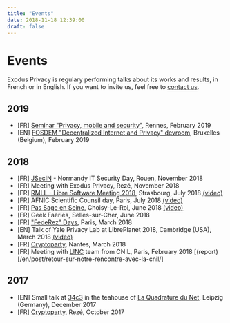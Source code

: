 ```yaml
---
title: "Events"
date: 2018-11-18 12:39:00
draft: false
---
```

# Events

Exodus Privacy is regulary performing talks about its works and results, in French or in English. If you want to invite us, feel free to [contact us](/en/page/who/). 

## 2019
* [FR] [Seminar "Privacy, mobile and security"](https://fdln.insa-rennes.fr/decrypter/seminaire-vie-privee-mobile-et-securite/), Rennes, February 2019
* [EN] [FOSDEM "Decentralized Internet and Privacy" devroom](https://fosdem.org/2019/schedule/track/decentralized_internet_and_privacy/), Bruxelles (Belgium), February 2019

## 2018
* [FR] [JSecIN](http://jsecin.insa-rouen.fr/) - Normandy IT Security Day, Rouen, November 2018
* [FR] Meeting with Exodus Privacy, Rezé, November 2018
* [FR] [RMLL - Libre Software Meeting 2018](https://2018.rmll.info/en/), Strasbourg, July 2018 [(video)](http://www.canalc2.tv/video/15194)
* [FR] AFNIC Scientific Counsil day, Paris, July 2018 [(video)](https://www.youtube.com/watch?v=SlibjEJKO6Y&feature=youtu.be#t=6h21m09s)
* [FR] [Pas Sage en Seine](https://passageenseine.fr/), Choisy-Le-Roi, June 2018 [(video)](http://data.passageenseine.org/2018/exodus-privacy_analyser-comportement-applications-mobiles.webm)
* [FR] Geek Faëries, Selles-sur-Cher, June 2018
* [FR] ["FedeRez" Days](https://www.federez.net/journees/2018/), Paris, March 2018
* [EN] Talk of Yale Privacy Lab at LibrePlanet 2018, Cambridge (USA), March 2018 [(video)](https://media.libreplanet.org/u/libreplanet/m/exposing-hidden-surveillance-in-mobile-apps/)
* [FR] [Cryptoparty](https://cafevieprivee-nantes.fr/), Nantes, March 2018
* [FR] Meeting with [LINC](https://linc.cnil.fr/) team from CNIL, Paris, February 2018 [(report)[/en/post/retour-sur-notre-rencontre-avec-la-cnil/]
 
## 2017
* [EN] Small talk at [34c3](https://events.ccc.de/congress/2017/wiki/index.php/Main_Page) in the teahouse of [La Quadrature du Net](https://www.laquadrature.net/en/), Leipzig (Germany), December 2017
* [FR] [Cryptoparty](https://cafevieprivee-nantes.fr/), Rezé, October 2017


